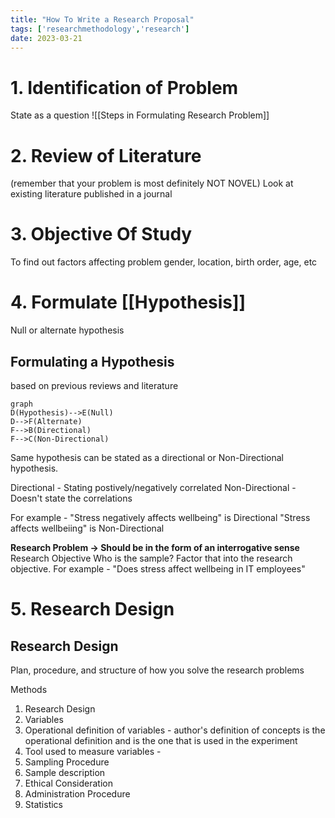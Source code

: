 ```yaml
---
title: "How To Write a Research Proposal"
tags: ['researchmethodology','research']
date: 2023-03-21 
---
```


# 1. Identification of Problem
State as a question
![[Steps in Formulating Research Problem]]

# 2. Review of Literature
(remember that your problem is most definitely NOT NOVEL)
Look at existing literature published in a journal 

# 3. **Objective Of Study**
To find out factors affecting problem 
gender, location, birth order, age, etc

# 4. **Formulate [[Hypothesis]]**
Null or alternate hypothesis 

## Formulating a Hypothesis
based on previous reviews and literature 

```mermaid
graph
D(Hypothesis)-->E(Null)
D-->F(Alternate)
F-->B(Directional)
F-->C(Non-Directional)
```


Same hypothesis can be stated as a directional or Non-Directional hypothesis. 

Directional - Stating postively/negatively correlated 
Non-Directional - Doesn't state the correlations

For example - "Stress negatively affects wellbeing" is Directional 
"Stress affects wellbeiing" is Non-Directional 
 

**Research Problem -> Should be in the form of an interrogative sense**
Research Objective 
Who is the sample? Factor that into the research objective.
For example - "Does stress affect wellbeing in IT employees"


# 5. Research Design
## Research Design
Plan, procedure, and structure of how you solve the research problems 

Methods 
1. Research Design 
2. Variables
3. Operational definition of variables - author's definition of concepts is the operational definition and is the one that is used in the experiment 
4. Tool used to measure variables  -                                   
5. Sampling Procedure 
6. Sample description
7. Ethical Consideration
8. Administration Procedure 
9. Statistics

 